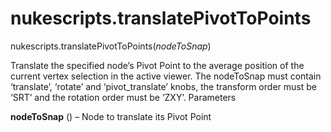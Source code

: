 # nukescripts.translatePivotToPoints
nukescripts.translatePivotToPoints(_nodeToSnap_)

Translate the specified node’s Pivot Point to the average position of the current vertex selection in the active viewer. The nodeToSnap must contain ‘translate’, ‘rotate’ and ‘pivot_translate’ knobs, the transform order must be ‘SRT’ and the rotation order must be ‘ZXY’.
Parameters

**nodeToSnap** () – Node to translate its Pivot Point